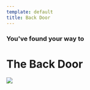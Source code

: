 ```yaml
---
template: default
title: Back Door
---
```


### You've found your way to

# The Back Door

![](/back-door/test.gif)
